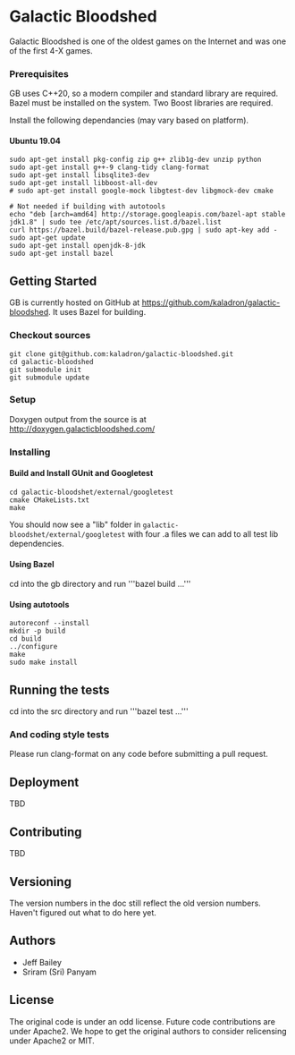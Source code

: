 # Galactic Bloodshed

Galactic Bloodshed is one of the oldest games on the Internet and was one of the first 4-X games.

### Prerequisites

GB uses C++20, so a modern compiler and standard library are required.
Bazel must be installed on the system.
Two Boost libraries are required.

Install the following dependancies (may vary based on platform).

#### Ubuntu 19.04

```
sudo apt-get install pkg-config zip g++ zlib1g-dev unzip python
sudo apt-get install g++-9 clang-tidy clang-format
sudo apt-get install libsqlite3-dev
sudo apt-get install libboost-all-dev
# sudo apt-get install google-mock libgtest-dev libgmock-dev cmake

# Not needed if building with autotools
echo "deb [arch=amd64] http://storage.googleapis.com/bazel-apt stable jdk1.8" | sudo tee /etc/apt/sources.list.d/bazel.list
curl https://bazel.build/bazel-release.pub.gpg | sudo apt-key add -
sudo apt-get update
sudo apt-get install openjdk-8-jdk
sudo apt-get install bazel
```

## Getting Started

GB is currently hosted on GitHub at https://github.com/kaladron/galactic-bloodshed.  It uses Bazel
for building.

### Checkout sources

```
git clone git@github.com:kaladron/galactic-bloodshed.git
cd galactic-bloodshed
git submodule init
git submodule update
```

### Setup

Doxygen output from the source is at http://doxygen.galacticbloodshed.com/

### Installing

#### Build and Install GUnit and Googletest

```
cd galactic-bloodshet/external/googletest
cmake CMakeLists.txt
make
```

You should now see a "lib" folder in `galactic-bloodshet/external/googletest` with four .a files we can add to all test lib dependencies.

#### Using Bazel

cd into the gb directory and run '''bazel build ...'''

#### Using autotools

```
autoreconf --install
mkdir -p build
cd build
../configure
make
sudo make install
```

## Running the tests

cd into the src directory and run '''bazel test ...'''

### And coding style tests

Please run clang-format on any code before submitting a pull request.

## Deployment

TBD

## Contributing

TBD

## Versioning

The version numbers in the doc still reflect the old version numbers.  Haven't figured out what to do here yet.

## Authors

* Jeff Bailey
* Sriram (Sri) Panyam

## License

The original code is under an odd license.  Future code contributions are under Apache2.  We hope to get the original authors to consider relicensing under Apache2 or MIT.

